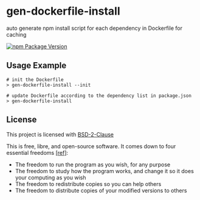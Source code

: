 # gen-dockerfile-install

auto generate npm install script for each dependency in Dockerfile for caching

[![npm Package Version](https://img.shields.io/npm/v/gen-dockerfile-install.svg?maxAge=3600)](https://www.npmjs.com/package/gen-dockerfile-install)

## Usage Example
```shell
# init the Dockerfile
> gen-dockerfile-install --init

# update Dockerfile according to the dependency list in package.json
> gen-dockerfile-install
```

## License

This project is licensed with [BSD-2-Clause](./LICENSE)

This is free, libre, and open-source software. It comes down to four essential freedoms [[ref]](https://seirdy.one/2021/01/27/whatsapp-and-the-domestication-of-users.html#fnref:2):

- The freedom to run the program as you wish, for any purpose
- The freedom to study how the program works, and change it so it does your computing as you wish
- The freedom to redistribute copies so you can help others
- The freedom to distribute copies of your modified versions to others
